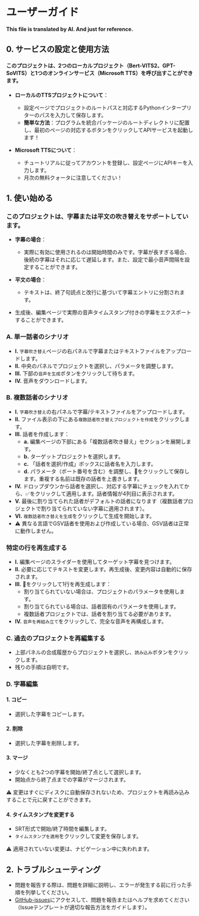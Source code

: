 # ユーザーガイド
**This file is translated by AI. And just for reference.**
## 0. サービスの設定と使用方法
#### このプロジェクトは、2つのローカルプロジェクト（Bert-VITS2、GPT-SoVITS）と1つのオンラインサービス（Microsoft TTS）を呼び出すことができます。
* **ローカルのTTSプロジェクトについて**：
    * 設定ページでプロジェクトのルートパスと対応するPythonインタープリターのパスを入力して保存します。
    * **簡単な方法**：プログラムを統合パッケージのルートディレクトリに配置し、最初のページの対応するボタンをクリックしてAPIサービスを起動します！

* **Microsoft TTSについて**：
    * チュートリアルに従ってアカウントを登録し、設定ページにAPIキーを入力します。
    * 月次の無料クォータに注意してください！

## 1. 使い始める
### このプロジェクトは、字幕または平文の吹き替えをサポートしています。
* **字幕の場合**：
    * 実際に有効に使用されるのは開始時間のみです。字幕が長すぎる場合、後続の字幕はそれに応じて遅延します。また、設定で最小音声間隔を設定することができます。

* **平文の場合**：
    * テキストは、終了句読点と改行に基づいて字幕エントリに分割されます。

* 生成後、編集ページで実際の音声タイムスタンプ付きの字幕をエクスポートすることができます。

### A. 単一話者のシナリオ
* **I.** `字幕吹き替え`ページの右パネルで字幕またはテキストファイルをアップロードします。
* **II.** 中央のパネルでプロジェクトを選択し、パラメータを調整します。
* **III.** 下部の`音声を生成`ボタンをクリックして待ちます。
* **IV.** 音声をダウンロードします。

### B. 複数話者のシナリオ
* **I.** `字幕吹き替え`の右パネルで字幕/テキストファイルをアップロードします。
* **II.** ファイル表示の下にある`複数話者吹き替えプロジェクトを作成`をクリックします。
* **III.** 話者を作成します：
    * **a.** 編集ページの下部にある「複数話者吹き替え」セクションを展開します。
    * **b.** ターゲットプロジェクトを選択します。
    * **c.** 「話者を選択/作成」ボックスに話者名を入力します。
    * **d.** パラメータ（ポート番号を含む）を調整し、💾をクリックして保存します。重複する名前は既存の話者を上書きします。
* **IV.** ドロップダウンから話者を選択し、対応する字幕にチェックを入れてから、✅をクリックして適用します。話者情報が4列目に表示されます。
* **V.** 最後に割り当てられた話者がデフォルトの話者になります（複数話者プロジェクトで割り当てられていない字幕に適用されます）。
* **VI.** `複数話者吹き替えを生成`をクリックして生成を開始します。
* ⚠️ 異なる言語でGSV話者を使用および作成している場合、GSV話者は正常に動作しません。

### 特定の行を再生成する
* **I.** 編集ページのスライダーを使用してターゲット字幕を見つけます。
* **II.** 必要に応じてテキストを変更します。再生成後、変更内容は自動的に保存されます。
* **III.** 🔄をクリックして1行を再生成します：
    * 割り当てられていない場合は、プロジェクトのパラメータを使用します。
    * 割り当てられている場合は、話者固有のパラメータを使用します。
    * 複数話者プロジェクトでは、話者を割り当てる必要があります。
* **IV.** `音声を再組み立て`をクリックして、完全な音声を再構成します。

### C. 過去のプロジェクトを再編集する
* 上部パネルの合成履歴からプロジェクトを選択し、`読み込み`ボタンをクリックします。
* 残りの手順は自明です。

### D. 字幕編集
#### 1. コピー
* 選択した字幕をコピーします。

#### 2. 削除
* 選択した字幕を削除します。

#### 3. マージ
* 少なくとも2つの字幕を開始/終了点として選択します。
* 開始点から終了点までの字幕がマージされます。

⚠️ 変更はすぐにディスクに自動保存されないため、プロジェクトを再読み込みすることで元に戻すことができます。

#### 4. タイムスタンプを変更する
* SRT形式で開始/終了時間を編集します。
* `タイムスタンプを適用`をクリックして変更を保存します。

⚠️ 適用されていない変更は、ナビゲーション中に失われます。

## 2. トラブルシューティング
* 問題を報告する際は、問題を詳細に説明し、エラーが発生する前に行った手順を列挙してください。
* [GitHub-issues](https://github.com/YYuX-1145/Srt-AI-Voice-Assistant/issues)にアクセスして、問題を報告またはヘルプを求めてください（Issueテンプレートが適切な報告方法をガイドします）。